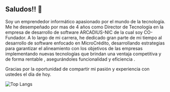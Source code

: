 ## Saludos!! 👋

Soy un emprendedor informático apasionado por el mundo de la tecnología.
Me he desempeñado por mas de 4 años como Director de Tecnología en la empresa de desarrollo de software ARCADIUS-NIC de la cual soy CO-Fundador.
A lo largo de mi carrera, he dedicado gran parte de mi tiempo al desarrollo de software enfocado en MicroCrédito, desarrollando estrategias para garantizar el alineamiento con los objetivos de las empresas implementando nuevas tecnologías que brindan una ventaja competitiva y de forma rentable , asegurándoles funcionalidad y eficiencia .

Gracias por la oportunidad de compartir mi pasión y experiencia con ustedes el día de hoy.

![Top Langs](https://github-readme-stats.vercel.app/api/top-langs/?username=DevEscanor&layout=compact)

<!-- <img src="https://github.com/DevEscanor/DevEscanor/assets/168785294/4f3e8466-9feb-450b-b35f-9e40744cdf71" width="900" height="300">
<!--
**DevEscanor/DevEscanor** is a ✨ _special_ ✨ repository because its `README.md` (this file) appears on your GitHub profile.

Here are some ideas to get you started:

- 🔭 I’m currently working on ...
- 🌱 I’m currently learning ...
- 👯 I’m looking to collaborate on ...
- 🤔 I’m looking for help with ...
- 💬 Ask me about ...
- 📫 How to reach me: ...
- 😄 Pronouns: ...
- ⚡ Fun fact: ...
-->
